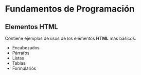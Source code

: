 # Fundamentos de Programación

## Elementos HTML
Contiene ejemplos de usos de los elementos **HTML** más básicos:
- Encabezados
- Párrafos
- Listas
- Tablas
- Formularios
